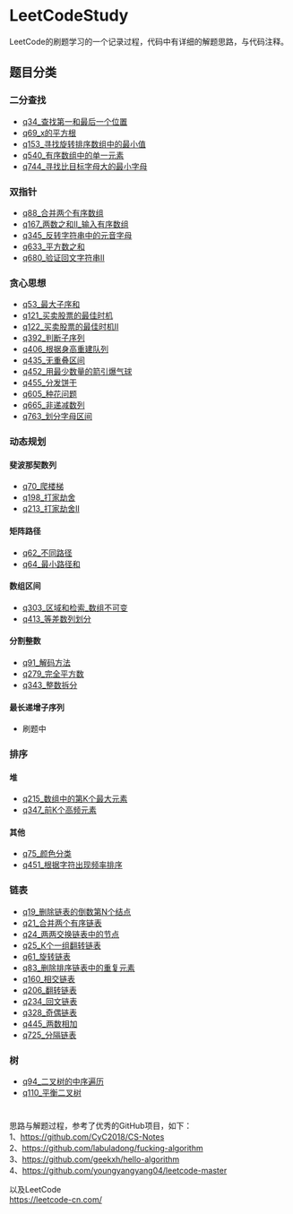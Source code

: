 # LeetCodeStudy
LeetCode的刷题学习的一个记录过程，代码中有详细的解题思路，与代码注释。  
## 题目分类
### 二分查找
- [q34_查找第一和最后一个位置](src/二分查找/q34_查找第一和最后一个位置)  
- [q69_x的平方根](src/二分查找/q69_x的平方根)  
- [q153_寻找旋转排序数组中的最小值](src/二分查找/q153_寻找旋转排序数组中的最小值)  
- [q540_有序数组中的单一元素](src/二分查找/q540_有序数组中的单一元素)  
- [q744_寻找比目标字母大的最小字母](src/二分查找/q744_寻找比目标字母大的最小字母)  
### 双指针
- [q88_合并两个有序数组](src/双指针/q88_合并两个有序数组)  
- [q167_两数之和II_输入有序数组](src/双指针/q167_两数之和II_输入有序数组)  
- [q345_反转字符串中的元音字母](src/双指针/q345_反转字符串中的元音字母)  
- [q633_平方数之和](src/双指针/q633_平方数之和)  
- [q680_验证回文字符串Ⅱ](src/双指针/q680_验证回文字符串Ⅱ)  
### 贪心思想
- [q53_最大子序和](src/贪心思想/q53_最大子序和)  
- [q121_买卖股票的最佳时机](src/贪心思想/q121_买卖股票的最佳时机)  
- [q122_买卖股票的最佳时机II](src/贪心思想/q122_买卖股票的最佳时机II)  
- [q392_判断子序列](src/贪心思想/q392_判断子序列)  
- [q406_根据身高重建队列](src/贪心思想/q406_根据身高重建队列)  
- [q435_无重叠区间](src/贪心思想/q435_无重叠区间)  
- [q452_用最少数量的箭引爆气球](src/贪心思想/q452_用最少数量的箭引爆气球)  
- [q455_分发饼干](src/贪心思想/q455_分发饼干)  
- [q605_种花问题](src/贪心思想/q605_种花问题)  
- [q665_非递减数列](src/贪心思想/q665_非递减数列)  
- [q763_划分字母区间](src/贪心思想/q763_划分字母区间)  
### 动态规划
#### 斐波那契数列
- [q70_爬楼梯](src/动态规划/斐波那契数列/q70_爬楼梯)  
- [q198_打家劫舍](src/动态规划/斐波那契数列/q198_打家劫舍)  
- [q213_打家劫舍II](src/动态规划/斐波那契数列/q213_打家劫舍II)  
#### 矩阵路径
- [q62_不同路径](src/动态规划/矩阵路径/q62_不同路径)  
- [q64_最小路径和](src/动态规划/矩阵路径/q64_最小路径和)  
#### 数组区间
- [q303_区域和检索_数组不可变](src/动态规划/数组区间/q303_区域和检索_数组不可变)  
- [q413_等差数列划分](src/动态规划/数组区间/q413_等差数列划分)  
#### 分割整数
- [q91_解码方法](src/动态规划/分割整数/q91_解码方法)  
- [q279_完全平方数](src/动态规划/分割整数/q279_完全平方数)  
- [q343_整数拆分](src/动态规划/分割整数/q343_整数拆分)  
#### 最长递增子序列
- 刷题中
### 排序
#### 堆
- [q215_数组中的第K个最大元素](src/排序/堆/q215_数组中的第K个最大元素)  
- [q347_前K个高频元素](src/排序/堆/q347_前K个高频元素)  
#### 其他
- [q75_颜色分类](src/排序/其他/q75_颜色分类)  
- [q451_根据字符出现频率排序](src/排序/其他/q451_根据字符出现频率排序)  
### 链表
- [q19_删除链表的倒数第N个结点](src/链表/q19_删除链表的倒数第N个结点)  
- [q21_合并两个有序链表](src/链表/q21_合并两个有序链表)  
- [q24_两两交换链表中的节点](src/链表/q24_两两交换链表中的节点)  
- [q25_K个一组翻转链表](src/链表/q25_K个一组翻转链表)  
- [q61_旋转链表](src/链表/q61_旋转链表)  
- [q83_删除排序链表中的重复元素](src/链表/q83_删除排序链表中的重复元素)  
- [q160_相交链表](src/链表/q160_相交链表)  
- [q206_翻转链表](src/链表/q206_翻转链表)  
- [q234_回文链表](src/链表/q234_回文链表)  
- [q328_奇偶链表](src/链表/q328_奇偶链表)  
- [q445_两数相加](src/链表/q445_两数相加)  
- [q725_分隔链表](src/链表/q725_分隔链表)  
### 树
- [q94_二叉树的中序遍历](src/树/q94_二叉树的中序遍历)  
- [q110_平衡二叉树](src/树/q110_平衡二叉树)
#
思路与解题过程，参考了优秀的GitHub项目，如下：  
1、https://github.com/CyC2018/CS-Notes  
2、https://github.com/labuladong/fucking-algorithm  
3、https://github.com/geekxh/hello-algorithm  
4、https://github.com/youngyangyang04/leetcode-master  
  
以及LeetCode  
https://leetcode-cn.com/